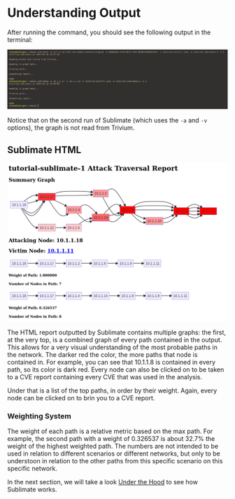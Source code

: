 # Understanding Output

After running the command, you should see the following output in the terminal:

![Sublimate Terminal Output](../../assets/sublimate-output-terminal.png)

Notice that on the second run of Sublimate (which uses the `-a` and `-v` options), the graph is not read from Trivium.


## Sublimate HTML
![tutorial-sublimate-1.html](../../assets/sublimate-report-1.png)

The HTML report outputted by Sublimate contains multiple graphs: the first, at the very top, is a combined graph of every path contained in the output. This allows for a very visual understanding of the most probable paths in the network. The darker red the color, the more paths that node is contained in. For example, you can see that 10.1.1.8 is contained in every path, so its color is dark red. Every node can also be clicked on to be taken to a CVE report containing every CVE that was used in the analysis.

Under that is a list of the top paths, in order by their weight. Again, every node can be clicked on to brin you to a CVE report.

### Weighting System

The weight of each path is a relative metric based on the max path. For example, the second path with a weight of 0.326537 is about 32.7% the weight of the highest weighted path. The numbers are not intended to be used in relation to different scenarios or different networks, but only to be understoon in relation to the other paths from this specific scenario on this specific network.

In the next section, we will take a look [Under the Hood](03-%20Under%20the%20Hood.md) to see how Sublimate works.